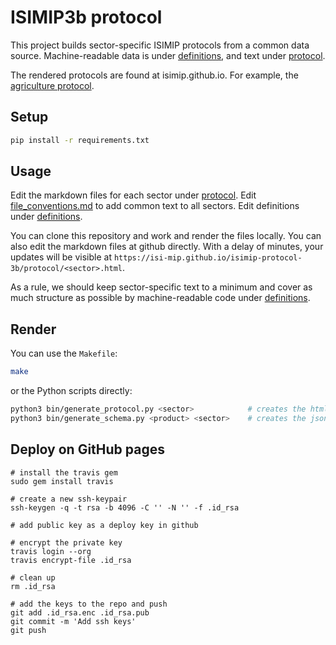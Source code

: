 ISIMIP3b protocol
=================

This project builds sector-specific ISIMIP protocols from a common data source.
Machine-readable data is under [definitions](definitions/), and text under [protocol](protocol/).

The rendered protocols are found at isimip.github.io. For example,
the [agriculture protocol](https://isi-mip.github.io/isimip-protocol-3b/protocol/agriculture.html).


Setup
-----

```bash
pip install -r requirements.txt
```

Usage
-----

Edit the markdown files for each sector under [protocol](protocol).
Edit [file_conventions.md](protocol/includes/file_conventions.md) to
add common text to all sectors. Edit definitions under [definitions](definitions/).

You can clone this repository and work and render the files locally.
You can also edit the markdown files at github directly. With a delay of minutes,
your updates will be visible at `https://isi-mip.github.io/isimip-protocol-3b/protocol/<sector>.html`.

As a rule, we should keep sector-specific text to a minimum and cover
as much structure as possible by machine-readable code under [definitions](definitions/).

Render
-----

You can use the `Makefile`:

```bash
make
```

or the Python scripts directly:

```bash
python3 bin/generate_protocol.py <sector>            # creates the html protocol for a sector
python3 bin/generate_schema.py <product> <sector>    # creates the json schema for a sector
```

Deploy on GitHub pages
----------------------

```
# install the travis gem
sudo gem install travis

# create a new ssh-keypair
ssh-keygen -q -t rsa -b 4096 -C '' -N '' -f .id_rsa

# add public key as a deploy key in github

# encrypt the private key
travis login --org
travis encrypt-file .id_rsa

# clean up
rm .id_rsa

# add the keys to the repo and push
git add .id_rsa.enc .id_rsa.pub
git commit -m 'Add ssh keys'
git push
```
